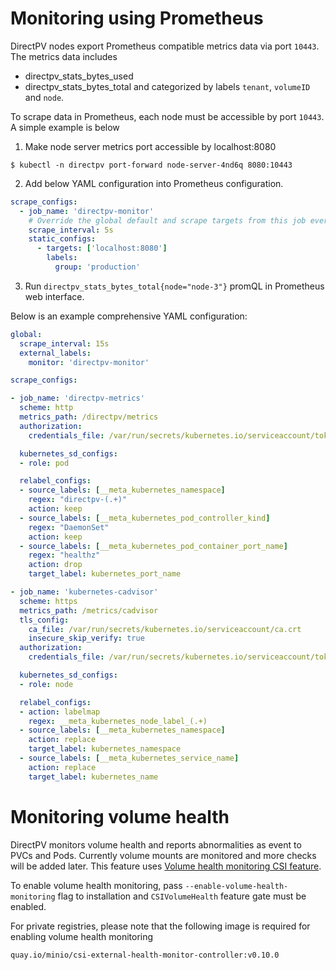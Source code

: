 # Monitoring using Prometheus

DirectPV nodes export Prometheus compatible metrics data via port `10443`. The metrics data includes
* directpv_stats_bytes_used
* directpv_stats_bytes_total
and categorized by labels `tenant`, `volumeID` and `node`.

To scrape data in Prometheus, each node must be accessible by port `10443`. A simple example is below

1. Make node server metrics port accessible by localhost:8080
```
$ kubectl -n directpv port-forward node-server-4nd6q 8080:10443
```

2. Add below YAML configuration into Prometheus configuration.
```yaml
scrape_configs:
  - job_name: 'directpv-monitor'
    # Override the global default and scrape targets from this job every 5 seconds.
    scrape_interval: 5s
    static_configs:
      - targets: ['localhost:8080']
        labels:
          group: 'production'
```

3. Run `directpv_stats_bytes_total{node="node-3"}` promQL in Prometheus web interface.

Below is an example comprehensive YAML configuration:

```yaml
global:
  scrape_interval: 15s
  external_labels:
    monitor: 'directpv-monitor'

scrape_configs:

- job_name: 'directpv-metrics'
  scheme: http
  metrics_path: /directpv/metrics
  authorization:
    credentials_file: /var/run/secrets/kubernetes.io/serviceaccount/token

  kubernetes_sd_configs:
  - role: pod

  relabel_configs:
  - source_labels: [__meta_kubernetes_namespace]
    regex: "directpv-(.+)"
    action: keep
  - source_labels: [__meta_kubernetes_pod_controller_kind]
    regex: "DaemonSet"
    action: keep
  - source_labels: [__meta_kubernetes_pod_container_port_name]
    regex: "healthz"
    action: drop
    target_label: kubernetes_port_name

- job_name: 'kubernetes-cadvisor'
  scheme: https
  metrics_path: /metrics/cadvisor
  tls_config:
    ca_file: /var/run/secrets/kubernetes.io/serviceaccount/ca.crt
    insecure_skip_verify: true
  authorization:
    credentials_file: /var/run/secrets/kubernetes.io/serviceaccount/token

  kubernetes_sd_configs:
  - role: node

  relabel_configs:
  - action: labelmap
    regex: __meta_kubernetes_node_label_(.+)
  - source_labels: [__meta_kubernetes_namespace]
    action: replace
    target_label: kubernetes_namespace
  - source_labels: [__meta_kubernetes_service_name]
    action: replace
    target_label: kubernetes_name
```

# Monitoring volume health

DirectPV monitors volume health and reports abnormalities as event to PVCs and Pods. Currently volume mounts are monitored and more checks will be added later. This feature uses [Volume health monitoring CSI feature](https://kubernetes.io/docs/concepts/storage/volume-health-monitoring/).

To enable volume health monitoring, pass `--enable-volume-health-monitoring` flag to installation and `CSIVolumeHealth` feature gate must be enabled.

For private registries, please note that the following image is required for enabling volume health monitoring

```
quay.io/minio/csi-external-health-monitor-controller:v0.10.0
```
